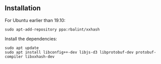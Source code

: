 ## Installation

For Ubuntu earlier than 19.10:

    sudo apt-add-repository ppa:rbalint/xxhash

Install the dependencies:

    sudo apt update
    sudo apt install libconfig++-dev libjs-d3 libprotobuf-dev protobuf-compiler libxxhash-dev
